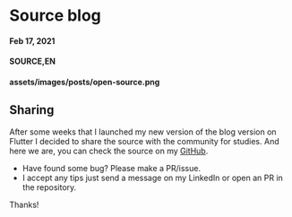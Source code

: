 # Source blog
#### Feb 17, 2021
#### SOURCE,EN
#### assets/images/posts/open-source.png

## Sharing

After some weeks that I launched my new version of the blog version on Flutter I decided to share the source with the community for studies. And here we are, you can check the source on my [GitHub](https://github.com/raphaelbarbosaqwerty/Blog-Flutter-web-markdown).
- Have found some bug? Please make a PR/issue.
- I accept any tips just send a message on my LinkedIn or open an PR in the repository.

Thanks!
